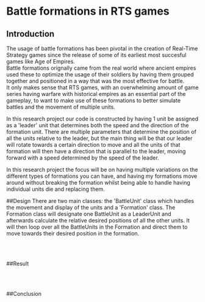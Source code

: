 # Battle formations in RTS games
## Introduction
The usage of battle formations has been pivotal in the creation of Real-Time Strategy games since the release of some of its earliest most succesful games like Age of Empires.  
Battle formations orignally came from the real world where ancient empires used these to optimize the usage of their soldiers by having them grouped together and positioned in a way that was the most effective for battle.</br>
It only makes sense that RTS games, with an overwhelming amount of game series having warfare with historical empires as an essential part of the gameplay, to want to make use of these formations to better simulate battles and the movement of multiple units.  </br>

In this research project our code is constructed by having 1 unit be assigned as a 'leader' unit that determines both the speed and the direction of the formation unit. There are multiple parameters that determine the position of all the units relative to the leader, but the main thing will be that our leader will rotate towards a certain direction to move and all the units of that formation will then have a direction that is parallel to the leader, moving forward with a speed determined by the speed of the leader.</br>

In this research project the focus will be on having multiple variations on the different types of formations you can have, and having my formations move around without breaking the formation whilst being able to handle having individual units die and replacing them. </br>

##Design
There are two main classes: the 'BattleUnit' class which handles the movement and display of the units and a 'Formation' class. The Formation class will designate one BattleUnit as a LeaderUnit and afterwards calculate the relative desired positions of all the other units. It will then loop over all the BattleUnits in the Formation and direct them to move towards their desired position in the formation.   

</br></br>

##Result

</br></br>

##Conclusion
